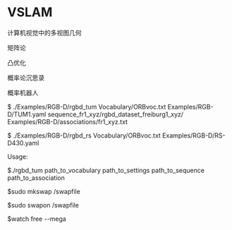 # VSLAM
计算机视觉中的多视图几何

矩阵论

凸优化

概率论沉思录

概率机器人

$ ./Examples/RGB-D/rgbd_tum Vocabulary/ORBvoc.txt Examples/RGB-D/TUM1.yaml sequence_fr1_xyz/rgbd_dataset_freiburg1_xyz/ Examples/RGB-D/associations/fr1_xyz.txt

$ ./Examples/RGB-D/rgbd_rs Vocabulary/ORBvoc.txt Examples/RGB-D/RS-D430.yaml 

Usage: 

$./rgbd_tum path_to_vocabulary path_to_settings path_to_sequence path_to_association


$sudo mkswap /swapfile

$sudo swapon /swapfile

$watch free --mega
